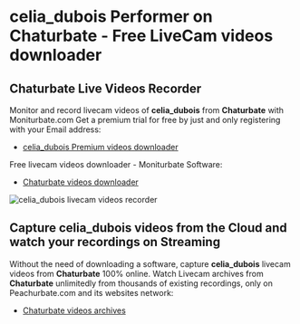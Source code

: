 # celia_dubois Performer on Chaturbate - Free LiveCam videos downloader

## Chaturbate Live Videos Recorder

Monitor and record livecam videos of **celia_dubois** from **Chaturbate** with Moniturbate.com
Get a premium trial for free by just and only registering with your Email address:
* [celia_dubois Premium videos downloader](https://moniturbate.com/request-demo-licence-key.html)

Free livecam videos downloader - Moniturbate Software:
* [Chaturbate videos downloader](https://moniturbate.com/moniturbate-download-software.html)

![celia_dubois livecam videos recorder](https://peachurnet.com/templates/moniturbate-software.png)


## Capture celia_dubois videos from the Cloud and watch your recordings on Streaming

Without the need of downloading a software, capture **celia_dubois** livecam videos from **Chaturbate** 100% online.
Watch Livecam archives from **Chaturbate** unlimitedly from thousands of existing recordings, only on Peachurbate.com and its websites network:
* [Chaturbate videos archives](https://peachurnet.com/)